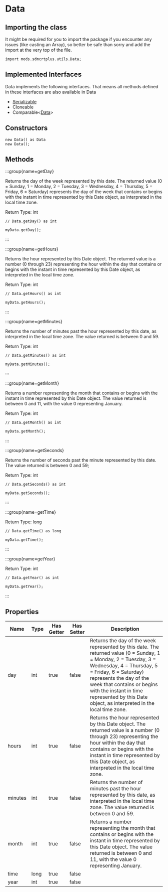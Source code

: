 # Data

## Importing the class

It might be required for you to import the package if you encounter any issues (like casting an Array), so better be safe than sorry and add the import at the very top of the file.
```zenscript
import mods.sdmcrtplus.utils.Data;
```


## Implemented Interfaces
Data implements the following interfaces. That means all methods defined in these interfaces are also available in Data

- [Serializable](/mods/sdmcrtplus/utils/core/Serializable)
- Cloneable
- Comparable&lt;[Data](/mods/sdmcrtplus/utils/Data)&gt;

## Constructors


```zenscript
new Data() as Data
new Data();
```

## Methods

:::group{name=getDay}

Returns the day of the week represented by this date. The returned value (0 = Sunday, 1 = Monday, 2 = Tuesday, 3 = Wednesday, 4 = Thursday, 5 = Friday, 6 = Saturday) represents the day of the week that contains or begins with the instant in time represented by this Date object, as interpreted in the local time zone.

Return Type: int

```zenscript
// Data.getDay() as int

myData.getDay();
```

:::

:::group{name=getHours}

Returns the hour represented by this Date object. The returned value is a number (0 through 23) representing the hour within the day that contains or begins with the instant in time represented by this Date object, as interpreted in the local time zone.

Return Type: int

```zenscript
// Data.getHours() as int

myData.getHours();
```

:::

:::group{name=getMinutes}

Returns the number of minutes past the hour represented by this date, as interpreted in the local time zone. The value returned is between 0 and 59.

Return Type: int

```zenscript
// Data.getMinutes() as int

myData.getMinutes();
```

:::

:::group{name=getMonth}

Returns a number representing the month that contains or begins with the instant in time represented by this Date object. The value returned is between 0 and 11, with the value 0 representing January.

Return Type: int

```zenscript
// Data.getMonth() as int

myData.getMonth();
```

:::

:::group{name=getSeconds}

Returns the number of seconds past the minute represented by this date. The value returned is between 0 and 59;

Return Type: int

```zenscript
// Data.getSeconds() as int

myData.getSeconds();
```

:::

:::group{name=getTime}

Return Type: long

```zenscript
// Data.getTime() as long

myData.getTime();
```

:::

:::group{name=getYear}

Return Type: int

```zenscript
// Data.getYear() as int

myData.getYear();
```

:::


## Properties

|  Name   | Type | Has Getter | Has Setter |                                                                                                                                                          Description                                                                                                                                                          |
|---------|------|------------|------------|-------------------------------------------------------------------------------------------------------------------------------------------------------------------------------------------------------------------------------------------------------------------------------------------------------------------------------|
| day     | int  | true       | false      | Returns the day of the week represented by this date. The returned value (0 = Sunday, 1 = Monday, 2 = Tuesday, 3 = Wednesday, 4 = Thursday, 5 = Friday, 6 = Saturday) represents the day of the week that contains or begins with the instant in time represented by this Date object, as interpreted in the local time zone. |
| hours   | int  | true       | false      | Returns the hour represented by this Date object. The returned value is a number (0 through 23) representing the hour within the day that contains or begins with the instant in time represented by this Date object, as interpreted in the local time zone.                                                                 |
| minutes | int  | true       | false      | Returns the number of minutes past the hour represented by this date, as interpreted in the local time zone. The value returned is between 0 and 59.                                                                                                                                                                          |
| month   | int  | true       | false      | Returns a number representing the month that contains or begins with the instant in time represented by this Date object. The value returned is between 0 and 11, with the value 0 representing January.                                                                                                                      |
| time    | long | true       | false      |                                                                                                                                                                                                                                                                                                                               |
| year    | int  | true       | false      |                                                                                                                                                                                                                                                                                                                               |

